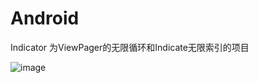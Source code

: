 # Android
Indicator 为ViewPager的无限循环和Indicate无限索引的项目

![image](https://github.com/s1991721/Android/blob/master/Indicator/preview.gif)
